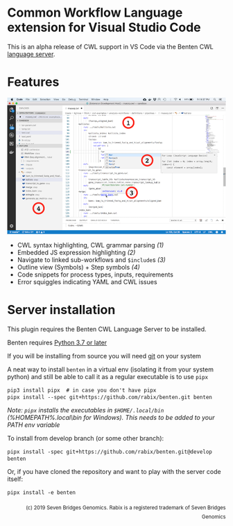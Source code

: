 # Common Workflow Language extension for Visual Studio Code

This is an alpha release of CWL support in VS Code via the Benten CWL
[language server].

[language server]: https://langserver.org/


# Features

![2019.04.23 screenshot](./benten-demo-1000px.png)

- CWL syntax highlighting, CWL grammar parsing _(1)_
- Embedded JS expression highlighting _(2)_
- Navigate to linked sub-workflows and `$include`s _(3)_
- Outline view (Symbols) + Step symbols _(4)_
- Code snippets for process types, inputs, requirements
- Error squiggles indicating YAML and CWL issues


# Server installation

This plugin requires the Benten CWL Language Server to be installed.

Benten requires [Python 3.7 or later](https://www.python.org/downloads/)

If you will be installing from source you will need
[git](https://git-scm.com/downloads) on your system

A neat way to install `benten` in a virtual env (isolating it from your
system python) and still be able to call it as a regular executable is
to use `pipx`

```
pip3 install pipx  # in case you don't have pipx
pipx install --spec git+https://github.com/rabix/benten.git benten
```

_Note: `pipx` installs the executables in `$HOME/.local/bin`
(%HOMEPATH%\.local\bin for Windows). This needs to be added to your PATH
env variable_

To install from develop branch (or some other branch): 
```
pipx install -spec git+https://github.com/rabix/benten.git@develop benten
```

Or, if you have cloned the repository and want to play with the server
code itself:

```
pipx install -e benten
```

<div align="right">
<sub>(c) 2019 Seven Bridges Genomics. Rabix is a registered trademark of Seven Bridges Genomics</sub>
</div>


